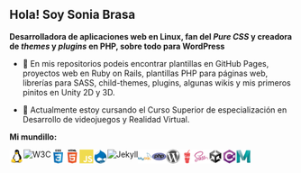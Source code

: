 ## Hola! Soy Sonia Brasa

**Desarrolladora de aplicaciones web en Linux, fan del _Pure CSS_ y creadora de _themes_ y _plugins_ en PHP, sobre todo para WordPress**

- 🔭 En mis repositorios podeis encontrar plantillas en GitHub Pages, proyectos web en Ruby on Rails, plantillas PHP para páginas web, librerías para SASS, child-themes, plugins, algunas wikis y mis primeros pinitos en Unity 2D y 3D.

- 🌱 Actualmente estoy cursando el Curso Superior de especialización en Desarrollo de videojuegos y Realidad Virtual.

**Mi mundillo:**

<img align="left" alt="Linux" src="https://raw.githubusercontent.com/devicons/devicon/master/icons/linux/linux-original.svg" height="25">
<img align="left" alt="W3C" src="https://www.w3.org/Icons/WWW/w3c_home_nb-v.svg" height="25">
<img align="left" alt="CSS3" src="https://raw.githubusercontent.com/devicons/devicon/master/icons/css3/css3-original-wordmark.svg" height="25">
<img align="left" alt="HTML5" src="https://raw.githubusercontent.com/devicons/devicon/master/icons/html5/html5-original-wordmark.svg" height="25">
<img align="left" alt="JavaScript" src="https://raw.githubusercontent.com/devicons/devicon/master/icons/javascript/javascript-plain.svg" height="25">
<img align="left" alt="Drupal" src="https://raw.githubusercontent.com/devicons/devicon/master/icons/drupal/drupal-original.svg" height="25">
<img align="left" alt="Jekyll" src="https://jekyllrb.com/img/logo-2x.png" height="25">
<img align="left" alt="MySQL | MariaDB" src="https://raw.githubusercontent.com/devicons/devicon/master/icons/mysql/mysql-original-wordmark.svg" height="25">
<img align="left" alt="PHP" src="https://raw.githubusercontent.com/devicons/devicon/master/icons/php/php-original.svg" height="25">
<img align="left" alt="WordPress" src="https://raw.githubusercontent.com/devicons/devicon/master/icons/wordpress/wordpress-plain.svg" height="25">
<img align="left" alt="Gulp" src="https://raw.githubusercontent.com/devicons/devicon/master/icons/gulp/gulp-plain.svg" height="25">
<img align="left" alt="Sass" src="https://raw.githubusercontent.com/devicons/devicon/master/icons/sass/sass-original.svg" height="25">
<img align="left" alt="Unity" src="https://raw.githubusercontent.com/devicons/devicon/master/icons/unity/unity-original.svg" height="25">
<img align="left" alt="c#" src="https://raw.githubusercontent.com/devicons/devicon/master/icons/csharp/csharp-original.svg" height="25">
<img align="left" alt="Maya" src="https://raw.githubusercontent.com/devicons/devicon/master/icons/maya/maya-original.svg" height="25">
